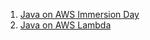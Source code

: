 
1. [Java on AWS Immersion Day](https://catalog.workshops.aws/java-on-aws/en-US)
1. [Java on AWS Lambda](https://catalog.workshops.aws/java-on-aws-lambda/en-US)